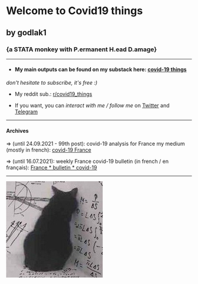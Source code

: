 
# Welcome to Covid19 things 
## by godlak1
### {a STATA monkey with P.ermanent H.ead D.amage}

***

+ #### My main outputs can be found on my substack here: [covid-19 things](https://godlak.substack.com/)

_don't hesitate to subscribe, it's free :)_

+ My reddit sub.: [r/covid19_things](https://www.reddit.com/r/Covid19_things/)

+ If you want, you can _interact with me / follow me_ on [Twitter](https://twitter.com/godlak_1) and [Telegram](https://t.me/godlak_1)

***

#### Archives

=> (until 24.09.2021 - 99th post): covid-19 analysis for France my medium (mostly in french): [covid-19 France](https://godlak.medium.com/)

=> (until 16.07.2021): weekly France covid-19 bulletin (in french / en français): [France * bulletin * covid-19](https://godlak1.github.io/covid19/FRAc19bul.html)

***

![Image](https://raw.githubusercontent.com/chrisgodlak/covid19/main/images/statacat.png)
